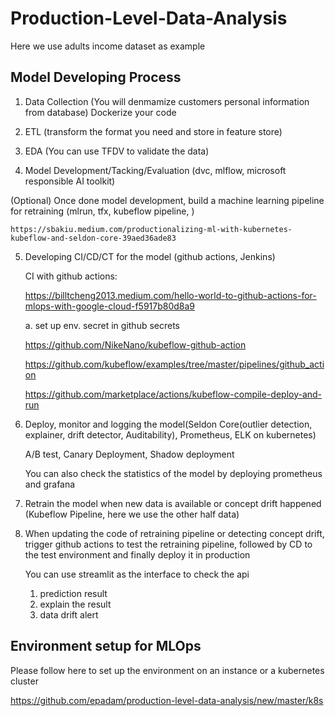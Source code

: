 # Production-Level-Data-Analysis

Here we use adults income dataset as example

## Model Developing Process

1. Data Collection (You will denmamize customers personal information from database) Dockerize your code

2. ETL (transform the format you need and store in feature store)

3. EDA (You can use TFDV to validate the data)

4. Model Development/Tacking/Evaluation (dvc, mlflow, microsoft responsible AI toolkit)

(Optional) Once done model development, build a machine learning pipeline for retraining (mlrun, tfx, kubeflow pipeline, )
    
    https://sbakiu.medium.com/productionalizing-ml-with-kubernetes-kubeflow-and-seldon-core-39aed36ade83


5. Developing CI/CD/CT for the model (github actions, Jenkins)

    CI with github actions:

    https://billtcheng2013.medium.com/hello-world-to-github-actions-for-mlops-with-google-cloud-f5917b80d8a9

    a. set up env. secret in github secrets

    https://github.com/NikeNano/kubeflow-github-action

    https://github.com/kubeflow/examples/tree/master/pipelines/github_action

    https://github.com/marketplace/actions/kubeflow-compile-deploy-and-run

6. Deploy, monitor and logging the model(Seldon Core(outlier detection, explainer, drift detector, Auditability), Prometheus, ELK on kubernetes)

    A/B test, Canary Deployment, Shadow deployment

    You can also check the statistics of the model by deploying prometheus and grafana

7. Retrain the model when new data is available or concept drift happened (Kubeflow Pipeline, here we use the other half data)

8. When updating the code of retraining pipeline or detecting concept drift, trigger github actions to test the retraining pipeline, followed by CD to the test environment and finally deploy it in production 

    You can use streamlit as the interface to check the api

    1. prediction result
    2. explain the result
    3. data drift alert


## Environment setup for MLOps

Please follow here to set up the environment on an instance or a kubernetes cluster

https://github.com/epadam/production-level-data-analysis/new/master/k8s









